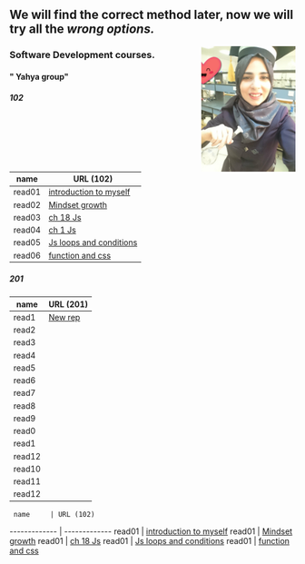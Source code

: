 
## We will find the correct method later, now we will try all the ***wrong options.***  

<img align="right" width="33%" src="11.jpg"> 

### Software Development courses.          
####  " Yahya group"

##### 102
| name    |          URL (102)              |                            
| -----   | ------------------------------  |                                                                       
| read01  | [introduction to myself](1.md)  |                                              
| read02  | [Mindset growth](22.md)         |                                               
| read03  | [ch 18 Js](3.md)                |                                                
| read04  | [ch 1 Js](4.md)                 |                                                
| read05  | [Js loops and conditions](55.md)|                                                
| read06  | [function and css](06read.md)   |                                                

##### 201 
| name   | URL (201)                                                   
|------  | -----                                                       
|read1   |[New rep](.md)                               
|read2   |[](.md)                                      
|read3   |[](.md)                                             
|read4   |[](.md)                                              
|read5   |[](.md)                             
|read6   |[](.md) 
|read7   |[](.md)                               
|read8   |[](.md)                                      
|read9   |[](.md)                                             
|read0   |[](.md)                                              
|read1   |[](.md)                             
|read12  |[](.md)
|read10  |[](.md)                                              
|read11  |[](.md)                             
|read12  |[](.md)

     name     | URL (102)
------------- | -------------
    read01    | [introduction to myself](1.md)
    read01    | [Mindset growth](22.md)
    read01    | [ch 18 Js](3.md)
    read01    | [Js loops and conditions](55.md)
    read01    | [function and css](06read.md)
